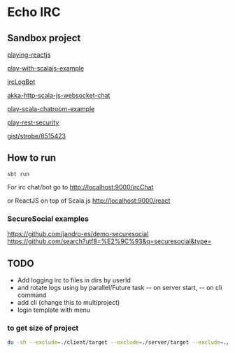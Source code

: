 
# Echo IRC

## Sandbox project
[playing-reactjs](https://github.com/knoldus/playing-reactjs)

[play-with-scalajs-example](https://github.com/vmunier/play-with-scalajs-example/)

[ircLogBot](https://github.com/Jiri-Kremser/ircLogBot)

[akka-http-scala-js-websocket-chat](https://github.com/jrudolph/akka-http-scala-js-websocket-chat)

[play-scala-chatroom-example](https://github.com/playframework/play-scala-chatroom-example)

[play-rest-security](https://github.com/jamesward/play-rest-security)

[gist/strobe/8515423](https://gist.github.com/strobe/8515423)

## How to run

```
sbt run
```

For irc chat/bot go to [http://localhost:9000/ircChat](http://localhost:9000/ircChat)

or ReactJS on top of Scala.js [http://localhost:9000/react](http://localhost:9000/react)

### SecureSocial examples
https://github.com/jandro-es/demo-securesocial
https://github.com/search?utf8=%E2%9C%93&q=securesocial&type=

## TODO
- Add logging irc to files in dirs by userId
- and rotate logs using by parallel/Future task 
-- on server start, 
-- on cli command
- add cli (change this to multiproject)
- login template with menu

### to get size of project
```bash
du -sh --exclude=./client/target --exclude=./server/target --exclude=./target --exclude=./shared/.js --exclude=./shared/.jvm --exclude=./project/target --exclude=./project/project --exclude=./.idea --exclude=./server/public/images --exclude=./server/public/javascripts/flot ./
```

